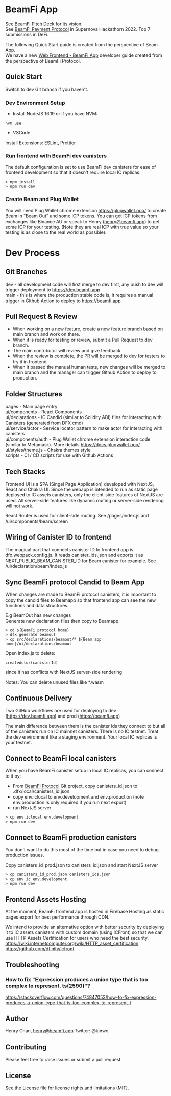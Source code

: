 # BeamFi App

See [BeamFi Pitch Deck](https://pitch.com/public/24972b6a-11d1-4690-8215-a2b44767d68a) for its vision.  
See [BeamFi Payment Protocol](https://devpost.com/software/beam-payment-protocol-by-content-fly) in Supernova Hackathorn 2022. Top 7 submissions in DeFi.

The following Quick Start guide is created from the perspective of Beam App.  
We have a new [Web Frontend - BeamFi App](https://developer.beamfi.app/docs/frontend/beamfiapp) developer guide created from the perspective of BeamFi Protocol.

## Quick Start

Switch to dev Git branch if you haven't.

### Dev Environment Setup

- Install NodeJS 16.19 or if you have NVM:

```
nvm use
```

- VSCode

Install Extensions: ESLint, Prettier

### Run frontend with BeamFi dev canisters

The default configuration is set to use BeamFi dev canisters for ease of frontend development so that it doesn't require local IC replicas.

```
> npm install
> npm run dev
```

### Create Beam and Plug Wallet

You will need Plug Wallet chrome extension https://plugwallet.ooo/ to create Beam in "Beam Out" and some ICP tokens.
You can get ICP tokens from exchanges like Binance AU or speak to Henry (henry@beamfi.app) to get some ICP for your testing.
(Note they are real ICP with true value so your testing is as close to the real world as possible).

# Dev Process

## Git Branches

dev - all development code will first merge to dev first, any push to dev will trigger deployment to https://dev.beamfi.app  
main - this is where the production stable code is, it requires a manual trigger in Github Action to deploy to https://beamfi.app

## Pull Request & Review

- When working on a new feature, create a new feature branch based on main branch and work on there.
- When it is ready for testing or review, submit a Pull Request to dev branch.
- The main contributor will review and give feedback.
- When the review is complete, the PR will be merged to dev for testers to try it in frontend
- When it passed the manual human tests, new changes will be merged to main branch and the manager can trigger Github Action to deploy to production.

## Folder Structures

pages - Main page entry  
ui/components - React Components  
ui/declarations - IC Candid (similar to Solidity ABI) files for interacting with Canisters (generated from DFX cmd)  
ui/service/actor - Service locator pattern to make actor for interacting with canisters  
ui/components/auth - Plug Wallet chrome extension interaction code (similar to Metamask). More details https://docs.plugwallet.ooo/  
ui/styles/theme.js - Chakra themes style  
scripts - CI / CD scripts for use with Github Actions

## Tech Stacks

Frontend UI is a SPA (Singel Page Application) developed with NextJS, React and Chakra UI.
Since the webapp is intended to run as static page deployed to IC assets canisters, only the client-side features of NextJS are used.
All server-side features like dynamic routing or server-side rendering will not work.

React Router is used for client-side routing. See /pages/index.js and /ui/components/beam/screen

## Wiring of Canister ID to frontend

The magical part that connects canister ID to frontend app is dfx.webpack.config.js.
It reads canister_ids.json and exports it as NEXT_PUBLIC_BEAM_CANISTER_ID for Beam canister for example.
See /ui/declaration/beam/index.js

## Sync BeamFi protocol Candid to Beam App

When changes are made to BeamFi protocol canisters, it is important to copy the candid files to Beamapp so that frontend app can see the new functions and data structures.

E.g BeamOut has new changes  
Generate new declaration files then copy to Beamapp.

```
> cd ${BeamFi protocol home}
> dfx generate beamout
> cp src/declarations/beamout/* ${Beam app home}/ui/declarations/beamout
```

Open index.js to delete:

```
createActor(canisterId)
```

since it has conflicts with NextJS server-side rendering

Notes: You can delete unused files like \*.wasm

## Continuous Delivery

Two GitHub workflows are used for deploying to dev (https://dev.beamfi.app) and prod (https://beamfi.app)

The main difference between them is the canister ids they connect to but all of the canisters run on IC mainnet canisters.
There is no IC testnet. Treat the dev environment like a staging environment. Your local IC replicas is your testnet.

## Connect to BeamFi local canisters

When you have BeamFi canister setup in local IC replicas, you can connect to it by:

- From [BeamFi Protocol](https://github.com/BeamFi/BeamFiProtocol) Git project, copy canisters_id.json to .dfx/local/canisters_id.json
- copy env.iclocal to env.development and env.production (note env.production is only required if you run next export)
- run NextJS server

```
> cp env.iclocal env.development
> npm run dev
```

## Connect to BeamFi production canisters

You don't want to do this most of the time but in case you need to debug production issues.

Copy canisters_id_prod.json to canisters_id.json and start NextJS server

```
> cp canisters_id_prod.json canisters_ids.json
> cp env.ic env.development
> npm run dev
```

## Frontend Assets Hosting

At the moment, BeamFi frontend app is hosted in Firebase Hosting as static pages export for best performance through CDN.

We intend to provide an alternative option with better security by deploying it to IC assets canisters with custom domain (using ICFront) so that we can use HTTP Assets Certification for users who need the best security.
https://wiki.internetcomputer.org/wiki/HTTP_asset_certification
https://github.com/dfinity/icfront

## Troubleshooting

### How to fix "Expression produces a union type that is too complex to represent. ts(2590)"?

https://stackoverflow.com/questions/74847053/how-to-fix-expression-produces-a-union-type-that-is-too-complex-to-represent-t

## Author

Henry Chan, henry@beamfi.app
Twitter: @kinwo

## Contributing

Please feel free to raise issues or submit a pull request.

## License

See the [License](License) file for license rights and limitations (MIT).
